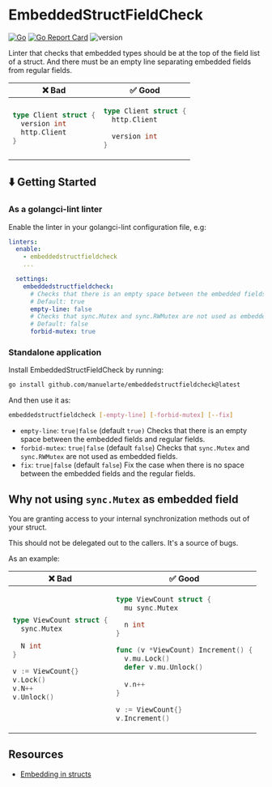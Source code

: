 # EmbeddedStructFieldCheck

[![Go](https://github.com/manuelarte/embeddedstructfieldcheck/actions/workflows/go.yml/badge.svg)](https://github.com/manuelarte/embeddedstructfieldcheck/actions/workflows/go.yml)
[![Go Report Card](https://goreportcard.com/badge/github.com/manuelarte/embeddedstructfieldcheck)](https://goreportcard.com/report/github.com/manuelarte/embeddedstructfieldcheck)
![version](https://img.shields.io/github/v/release/manuelarte/embeddedstructfieldcheck)

Linter that checks that embedded types should be at the top of the field list of a struct.
And there must be an empty line separating embedded fields from regular fields.

<table>
<thead><tr><th>❌ Bad</th><th>✅ Good</th></tr></thead>
<tbody>
<tr><td>

```go
type Client struct {
  version int
  http.Client
}
```

</td><td>

```go
type Client struct {
  http.Client

  version int
}
```

</td></tr>

</tbody>
</table>

## ⬇️  Getting Started

### As a golangci-lint linter

Enable the linter in your golangci-lint configuration file, e.g:

```yaml
linters:
  enable:
    - embeddedstructfieldcheck 
    ...

  settings:
    embeddedstructfieldcheck:
      # Checks that there is an empty space between the embedded fields and regular fields.
      # Default: true
      empty-line: false
      # Checks that sync.Mutex and sync.RWMutex are not used as embedded fields.
      # Default: false
      forbid-mutex: true
```

### Standalone application

Install EmbeddedStructFieldCheck by running:

```bash
go install github.com/manuelarte/embeddedstructfieldcheck@latest
```

And then use it as:

```bash
embeddedstructfieldcheck [-empty-line] [-forbid-mutex] [--fix]
```

- `empty-line`: `true|false` (default `true)`
   Checks that there is an empty space between the embedded fields and regular fields.
- `forbid-mutex`: `true|false` (default `false`)
   Checks that `sync.Mutex` and `sync.RWMutex` are not used as embedded fields.
- `fix`: `true|false` (default `false`)
   Fix the case when there is no space between the embedded fields and the regular fields.

## Why not using `sync.Mutex` as embedded field

You are granting access to your internal synchronization methods out of your struct.

This should not be delegated out to the callers. It's a source of bugs.

As an example:

<table>
<thead><tr><th>❌ Bad</th><th>✅ Good</th></tr></thead>
<tbody>
<tr><td>

```go
type ViewCount struct {
  sync.Mutex
  
  N int
}

v := ViewCount{}
v.Lock()
v.N++
v.Unlock()
```

</td><td>

```go
type ViewCount struct {
  mu sync.Mutex

  n int
}

func (v *ViewCount) Increment() {
  v.mu.Lock()
  defer v.mu.Unlock()
  
  v.n++
}

v := ViewCount{}
v.Increment()
```

</td></tr>

</tbody>
</table>

## Resources

- [Embedding in structs](https://github.com/uber-go/guide/blob/master/style.md#embedding-in-structs)
